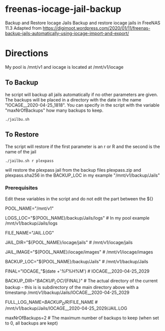 # freenas-iocage-jail-backup
Backup and Restore Iocage Jails
Backup and restore iocage jails in FreeNAS 11.3
Adapted from https://digimoot.wordpress.com/2020/01/11/freenas-backup-jails-automatically-using-iocage-import-and-export/

# Directions

My pool is /mnt/v1 and iocage is located at /mnt/v1/iocage

## To Backup

he script will backup all jails automatically if no other parameters are given. The backups will be placed in a directory with the date in the name "IOCAGE__2020-04-25_1818".  You can specify in the script with the variable "maxNrOfBackups" how many backups to keep.

```
./jailbu.sh
```

## To Restore

The script will restore if the first parameter is an r or R and the second is the name of the jail

```
./jailbu.sh r plexpass
```

will restore the plexpass jail from the backup files plexpass.zip and plexpass.sha256 in the BACKUP_LOC in my example "/mnt/v1/backup/Jails"


### Prerequisites

Edit these variables in the script and do not edit the part between the ${}

POOL_NAME="/mnt/v1"

LOGS_LOC="${POOL_NAME}/backup/Jails/logs" # In my pool example /mnt/v1/backup/Jails/logs

FILE_NAME="JAIL.LOG"

JAIL_DIR="${POOL_NAME}/iocage/jails" # /mnt/v1/iocage/jails

JAIL_IMAGE="${POOL_NAME}/iocage/images" # /mnt/v1/iocage/images

BACKUP_LOC="${POOL_NAME}/backup/Jails" # /mnt/v1/backup/Jails

FINAL="IOCAGE_"$(date +'_%F_%H%M') # IOCAGE__2020-04-25_2029

BACKUP_DIR="${BACKUP_LOC}/${FINAL}" # The actual directory of the current backup - this is is subdirectory of the main directory above with a timestamp /mnt/v1/backup/Jails/IOCAGE__2020-04-25_2029

FULL_LOG_NAME=${BACKUP_DIR}/$FILE_NAME # /mnt/v1/backup/Jails/IOCAGE__2020-04-25_2029/JAIL.LOG

maxNrOfBackups=2 # The maximum number of backups to keep (when set to 0, all backups are kept)
